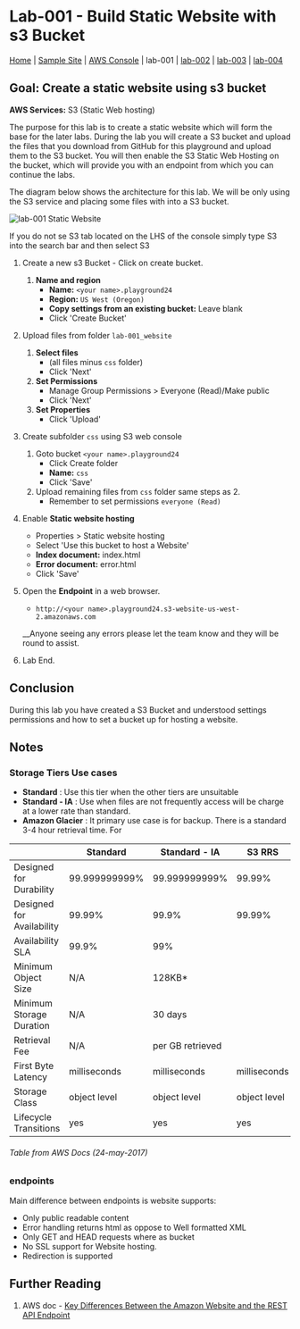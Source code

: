 # Lab-001 - Build Static Website with s3 Bucket

[Home](../README.md) | [Sample Site](http://meetup.playground24.s3-website-us-west-2.amazonaws.com) | [AWS Console](https://devopsplayground.signin.aws.amazon.com/console) | lab-001 | [lab-002](lab-002.md) | [lab-003](lab-003.md) | [lab-004](lab-004.md)

## __Goal:__ Create a static website using s3 bucket
__AWS Services:__ S3 (Static Web hosting)

The purpose for this lab is to create a static website which will form the base for the later labs. During the lab you will create a S3 bucket and upload the files that you download from GitHub for this playground and upload them to the S3 bucket. You will then enable the S3 Static Web Hosting on the bucket, which will provide you with an endpoint from which you can continue the labs.

The diagram below shows the architecture for this lab. We will be only using the S3 service and placing some files with into a S3 bucket.

![lab-001 Static Website](https://raw.githubusercontent.com/ForestTechnologiesLtd/devopsplayground24-lambda/master/diagrams/pg11-lab-001.png)

If you do not se S3 tab located on the LHS of the console simply type S3 into the search bar and then select S3

1. Create a new s3 Bucket - Click on create bucket.
    1. __Name and region__
        - __Name:__ `<your name>.playground24`
        - __Region:__ `US West (Oregon)`
        - __Copy settings from an existing bucket:__ Leave blank  
        - Click 'Create Bucket'
1. Upload files from folder `lab-001_website`
    1. __Select files__
        - (all files minus `css` folder)
        - Click 'Next'
    1. __Set Permissions__
        - Manage Group Permissions > Everyone (Read)/Make public
        - Click 'Next'
    1. __Set Properties__
        - Click 'Upload'
1. Create subfolder `css` using S3 web console
    1. Goto bucket `<your name>.playground24`
        - Click Create folder
        - __Name:__ `css`
        - Click 'Save'
    1. Upload remaining files from `css` folder same steps as 2.
        - Remember to set permissions `everyone (Read)`
1. Enable __Static website hosting__
    - Properties > Static website hosting
    - Select 'Use this bucket to host a Website'
    - __Index document:__ index.html
    - __Error document:__ error.html
    - Click 'Save'
1. Open the __Endpoint__ in a web browser.
   - `http://<your name>.playground24.s3-website-us-west-2.amazonaws.com`
   
   __Anyone seeing any errors please let the team know and they will be round to assist.
   
1. Lab End.

## Conclusion

During this lab you have created a S3 Bucket and understood settings permissions and how to set a bucket up for hosting a website.

## Notes

### Storage Tiers Use cases

- __Standard__ : Use this tier when the other tiers are unsuitable
- __Standard - IA__ : Use when files are not frequently access will be charge at a lower rate than standard.
- __Amazon Glacier__ : It primary use case is for backup. There is a standard 3-4 hour retrieval time. For   

|  |Standard | Standard - IA | S3 RRS |Amazon Glacier|
|--|---------|---------------|--------|--------------|
| Designed for Durability | 99.999999999% |	99.999999999% | 99.99% | 99.999999999% |
| Designed for Availability 	| 99.99% | 99.9% |	99.99% | N/A |
| Availability SLA | 99.9% |	99% |	| N/A |
| Minimum Object Size |	N/A | 128KB* 	|   | N/A |
| Minimum Storage Duration | 	N/A |	30 days 	| | 90 days |
| Retrieval Fee | 	N/A |	per GB retrieved 	|   |  per GB retrieved** |
| First Byte Latency | 	milliseconds |	milliseconds |	milliseconds | select minutes or hours*** |
| Storage Class | object level | 	object level |	object level | object level |
| Lifecycle Transitions | yes |	yes |	yes | yes |
###### Table from AWS Docs (24-may-2017)

### endpoints

Main difference between endpoints is website supports:
- Only public readable content
- Error handling returns html as oppose to Well formatted XML
- Only GET and HEAD requests where as bucket
- No SSL support for Website hosting.
- Redirection is supported

## Further Reading
1. AWS doc - [Key Differences Between the Amazon Website and the REST API Endpoint](http://docs.aws.amazon.com/AmazonS3/latest/dev/WebsiteEndpoints.html#WebsiteRestEndpointDiff)
